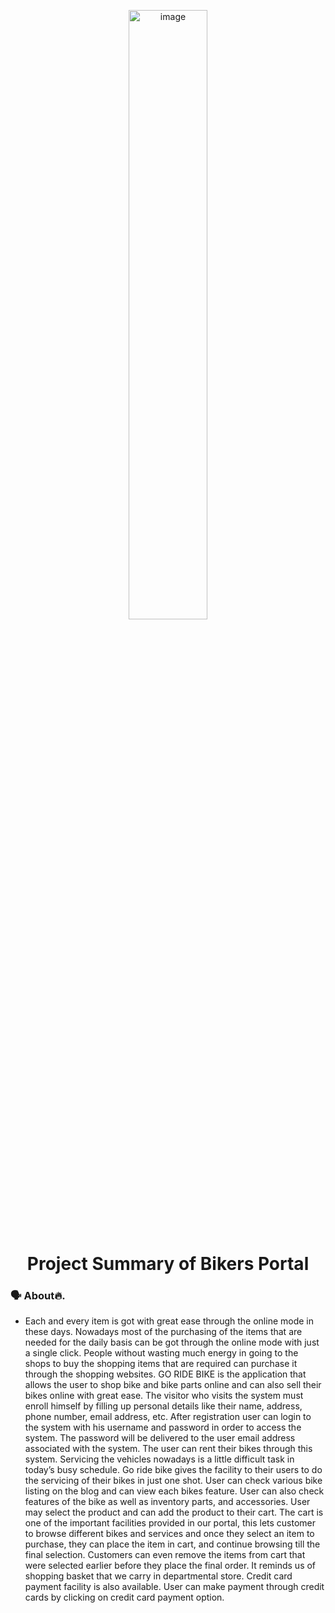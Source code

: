<p align="center">
        <img src="https://startuppakistan.com.pk/wp-content/uploads/2021/11/suzuki-hayabusa-2021-price-in-pakistan-features-a.jpeg" alt="image" width="50%" >
</p>

<h1 align="center"> Project Summary of Bikers Portal</h1>

### 🗣 About🔥.
- Each and every item is got with great ease through the online mode in these days. Nowadays most of the purchasing of the items that are needed for the daily basis can be got through the online mode with just a single click. People without wasting much energy in going to the shops to buy the shopping items that are required can purchase it through the shopping websites. GO RIDE BIKE is the application that allows the user to shop bike and bike parts online and can also sell their bikes online with great ease.  The visitor who visits the system must enroll himself by filling up personal details like their name, address, phone number, email address, etc. After registration user can login to the system with his username and password in order to access the system. The password will be delivered to the user email address associated with the system. The user can rent their bikes through this system. Servicing the vehicles nowadays is a little difficult task in today’s busy schedule. Go ride bike gives the facility to their users to do the servicing of their bikes in just one shot. User can check various bike listing on the blog and can view each bikes feature. User can also check features of the bike as well as inventory parts, and accessories. User may select the product and can add the product to their cart. The cart is one of the important facilities provided in our portal, this lets customer to browse different bikes and services and once they select an item to purchase, they can place the item in cart, and continue browsing till the final selection. Customers can even remove the items from cart that were selected earlier before they place the final order. It reminds us of shopping basket that we carry in departmental store. Credit card payment facility is also available.  User can make payment through credit cards by clicking on credit card payment option.

